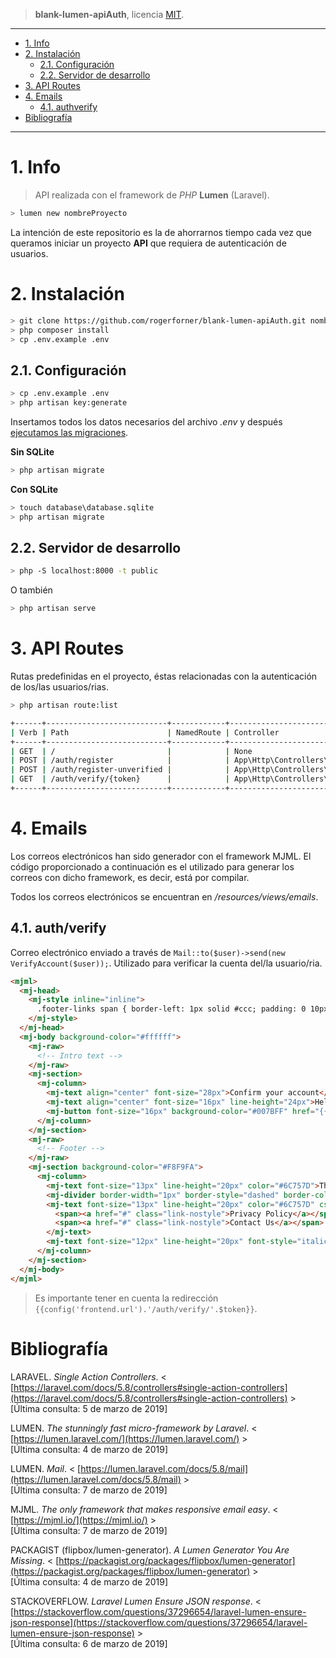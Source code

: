 > **blank-lumen-apiAuth**, licencia [MIT](https://github.com/rogerforner/blank-lumen-apiAuth/blob/master/LICENCE.md).

---

- [1. Info](#1-info)
- [2. Instalación](#2-instalación)
  - [2.1. Configuración](#21-configuración)
  - [2.2. Servidor de desarrollo](#22-servidor-de-desarrollo)
- [3. API Routes](#3-api-routes)
- [4. Emails](#4-emails)
  - [4.1. authverify](#41-auth-verify)
- [Bibliografía](#bibliografía)

---


# 1. Info

> API realizada con el framework de _PHP_ **Lumen** (Laravel).

```bash
> lumen new nombreProyecto
```

La intención de este repositorio es la de ahorrarnos tiempo cada vez que queramos iniciar un proyecto **API** que requiera de autenticación de usuarios.


# 2. Instalación

```bash
> git clone https://github.com/rogerforner/blank-lumen-apiAuth.git nombreProyecto
> php composer install
> cp .env.example .env
```

## 2.1. Configuración

```bash
> cp .env.example .env
> php artisan key:generate
```

Insertamos todos los datos necesarios del archivo _.env_ y después [ejecutamos las migraciones](https://laravel.com/docs/5.8/migrations#running-migrations).

**Sin SQLite**

```bash
> php artisan migrate
```

**Con SQLite**

```bash
> touch database\database.sqlite
> php artisan migrate
```

## 2.2. Servidor de desarrollo

```bash
> php -S localhost:8000 -t public
```

O también

```bash
> php artisan serve
```

# 3. API Routes

Rutas predefinidas en el proyecto, éstas relacionadas con la autenticación de los/las usuarios/rias.

```bash
> php artisan route:list

+------+---------------------------+------------+--------------------------------------------------------+------------------+------------+
| Verb | Path                      | NamedRoute | Controller                                             | Action           | Middleware |
+------+---------------------------+------------+--------------------------------------------------------+------------------+------------+
| GET  | /                         |            | None                                                   | Closure          |            |
| POST | /auth/register            |            | App\Http\Controllers\Auth\RegisterController           | METHOD NOT FOUND |            |
| POST | /auth/register-unverified |            | App\Http\Controllers\Auth\RegisterUnverifiedController | METHOD NOT FOUND |            |
| GET  | /auth/verify/{token}      |            | App\Http\Controllers\Auth\VerifyController             | METHOD NOT FOUND |            |
+------+---------------------------+------------+--------------------------------------------------------+------------------+------------+
```

# 4. Emails

Los correos electrónicos han sido generador con el framework MJML. El código proporcionado a continuación es el utilizado para generar los correos con dicho framework, es decir, está por compilar.

Todos los correos electrónicos se encuentran en _/resources/views/emails_.

## 4.1. auth/verify

Correo electrónico enviado a través de `Mail::to($user)->send(new VerifyAccount($user));`. Utilizado para verificar la cuenta del/la usuario/ria.

```html
<mjml>
  <mj-head>
    <mj-style inline="inline">
      .footer-links span { border-left: 1px solid #ccc; padding: 0 10px; } .footer-links span:first-child { border-left: none; padding-left: 0; } .footer-links span a { color: #6C757D !important; font-weight: bold; text-decoration: none !important; }
    </mj-style>
  </mj-head>
  <mj-body background-color="#ffffff">
    <mj-raw>
      <!-- Intro text -->
    </mj-raw>
    <mj-section>
      <mj-column>
        <mj-text align="center" font-size="28px">Confirm your account</mj-text>
        <mj-text align="center" font-size="16px" line-height="24px">Hello <strong>{{$username}}</strong>, confirm your email address to finish creating your {{env('APP_NAME')}} account. It's easy, just click the button below.</mj-text>
        <mj-button font-size="16px" background-color="#007BFF" href="{{config('frontend.url').'/auth/verify/'.$token}}">Confirm now</mj-button>
      </mj-column>
    </mj-section>
    <mj-raw>
      <!-- Footer -->
    </mj-raw>
    <mj-section background-color="#F8F9FA">
      <mj-column>
        <mj-text font-size="13px" line-height="20px" color="#6C757D">This message was send to {{$email}}. If you have received this email by mistake, please ignore this message.</mj-text>
        <mj-divider border-width="1px" border-style="dashed" border-color="lightgrey" padding="5px 25px" />
        <mj-text font-size="13px" line-height="20px" color="#6C757D" css-class="footer-links">
          <span><a href="#" class="link-nostyle">Privacy Policy</a></span>
          <span><a href="#" class="link-nostyle">Contact Us</a></span>
        </mj-text>
        <mj-text font-size="12px" line-height="20px" font-style="italic" color="#6C757D" css-class="footer-links">Postal address of the company</mj-text>
      </mj-column>
    </mj-section>
  </mj-body>
</mjml>
```

> Es importante tener en cuenta la redirección `{{config('frontend.url').'/auth/verify/'.$token}}`.

# Bibliografía

LARAVEL. _Single Action Controllers_. < [https://laravel.com/docs/5.8/controllers#single-action-controllers](https://laravel.com/docs/5.8/controllers#single-action-controllers) >
<br>[Última consulta: 5 de marzo de 2019]

LUMEN. _The stunningly fast micro-framework by Laravel_. < [https://lumen.laravel.com/](https://lumen.laravel.com/) >
<br>[Última consulta: 4 de marzo de 2019]

LUMEN. _Mail_. < [https://lumen.laravel.com/docs/5.8/mail](https://lumen.laravel.com/docs/5.8/mail) >
<br>[Última consulta: 7 de marzo de 2019]

MJML. _The only framework that makes responsive email easy_. < [https://mjml.io/](https://mjml.io/) >
<br>[Última consulta: 7 de marzo de 2019]

PACKAGIST (flipbox/lumen-generator). _A Lumen Generator You Are Missing_. < [https://packagist.org/packages/flipbox/lumen-generator](https://packagist.org/packages/flipbox/lumen-generator) >
<br>[Última consulta: 4 de marzo de 2019]

STACKOVERFLOW. _Laravel Lumen Ensure JSON response_. < [https://stackoverflow.com/questions/37296654/laravel-lumen-ensure-json-response](https://stackoverflow.com/questions/37296654/laravel-lumen-ensure-json-response) >
<br>[Última consulta: 6 de marzo de 2019]
